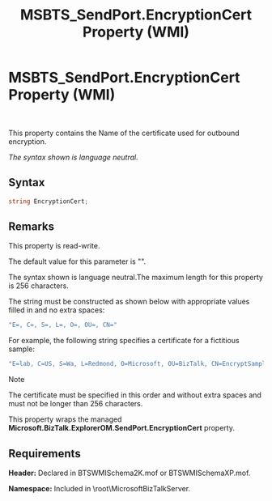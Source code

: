 ﻿---
title: MSBTS_SendPort.EncryptionCert Property (WMI)
TOCTitle: MSBTS_SendPort.EncryptionCert Property (WMI)
ms:assetid: 5917c349-4c6a-43c2-9e6e-9d206bdbc17b
ms:mtpsurl: https://msdn.microsoft.com/en-us/library/Aa560289(v=BTS.80)
ms:contentKeyID: 51528226
ms.date: 08/30/2017
mtps_version: v=BTS.80
---

# MSBTS\_SendPort.EncryptionCert Property (WMI)

 

This property contains the Name of the certificate used for outbound encryption.

*The syntax shown is language neutral.*

## Syntax

```C#
string EncryptionCert;  
```

## Remarks

This property is read-write.

The default value for this parameter is "".

The syntax shown is language neutral.The maximum length for this property is 256 characters.

The string must be constructed as shown below with appropriate values filled in and no extra spaces:

```C#
"E=, C=, S=, L=, O=, OU=, CN="  
```

For example, the following string specifies a certificate for a fictitious sample:

```C#
"E=lab, C=US, S=Wa, L=Redmond, O=Microsoft, OU=BizTalk, CN=EncryptSample"  
```


> [!NOTE]
> <P>The certificate must be specified in this order and without extra spaces and must not be longer than 256 characters.</P>



This property wraps the managed **Microsoft.BizTalk.ExplorerOM.SendPort.EncryptionCert** property.

## Requirements

**Header:** Declared in BTSWMISchema2K.mof or BTSWMISchemaXP.mof.

**Namespace:** Included in \\root\\MicrosoftBizTalkServer.

